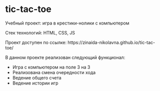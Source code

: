 # tic-tac-toe
<p>Учебный проект: игра в крестики-нолики с компьютером</p>
<p>Стек технологий: HTML, CSS, JS</p>
<p>Проект доступен по ссылке: https://zinaida-nikolavna.github.io/tic-tac-toe/</p>
<p>В данном проекте реализован следующий функционал:</p>
<ul>
<li>Игра с компьютером на поле 3 на 3</li>
<li>Реализована смена очередности хода</li>
<li>Ведение общего счета</li>
<li>Ведение истории игр</li>
</ul>
